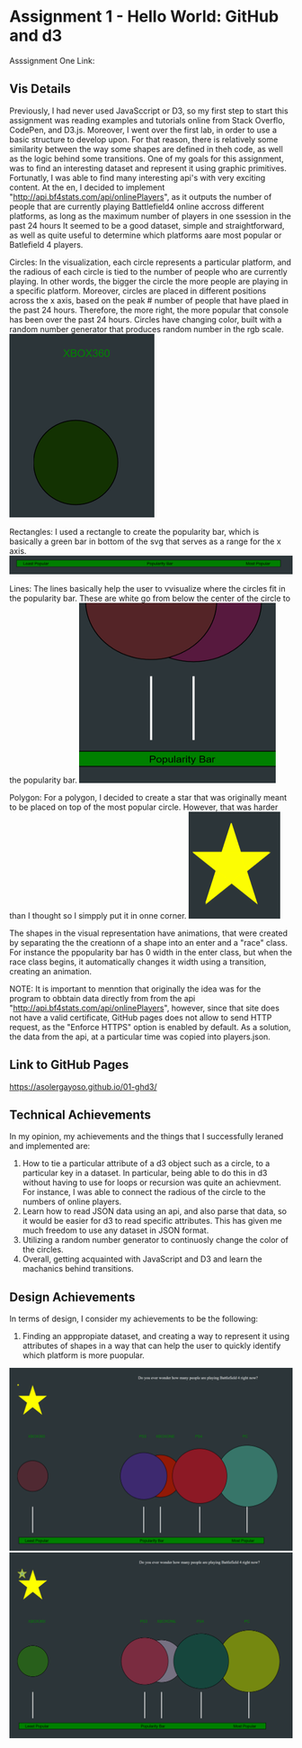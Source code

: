 Assignment 1 - Hello World: GitHub and d3  
===

Asssignment One Link:

Vis Details
---
  
  Previously, I had never used JavaSccript or D3, so my first step to start this assignment was reading examples and tutorials online from Stack Overflo, CodePen, and D3.js. Moreover,  I went over the first lab, in order to use a basic structure to develop upon. For that  reason, there is relatively some  similarity between the way some shapes are  defined in theh code, as well as the logic behind some transitions. 
  One of my  goals for this assignment, was to find an interesting dataset and represent it using graphic primitives. Fortunatly, I was able to find many interesting api's with very exciting content. At the en, I decided to  implement  "http://api.bf4stats.com/api/onlinePlayers", as it outputs the number  of people that are currently playing Battlefield4 online accross different platforms, as long as the maximum  number  of players in one ssession in the past 24 hours It seemed to be  a good dataset, simple and straightforward, as well as quite useful to determine which platforms aare most popular or Batlefield 4 players. 
  
 Circles:  In the visualization, each circle represents a particular platform, and the radious of each circle is tied to the number of people  who are currently  playing. In other words, the bigger the circle the more people are playing in a specific platform. Moreover, circles are placed in different positions across the x axis, based  on the peak  # number of people  that  have  plaed in the past 24 hours. Therefore, the more right, the more popular that console has  been over the past 24 hours. Circles have changing color, built with a random number  generator that produces random number in the rgb scale. 
 <img src="https://github.com/asolergayoso/01-ghd3/blob/master/Capture3.PNG" width="258" height="326">
 
 Rectangles: I used a rectangle to create the popularity bar, which is basically a green bar in bottom of the  svg that serves as a  range  for the x axis.
![alt text](https://github.com/asolergayoso/01-ghd3/blob/master/Capture4.PNG)
 
  Lines: The lines basically help the user to vvisualize where the circles fit in the popularity bar. These are white go from below the center  of the circle to the popularity bar. 
<img src="https://github.com/asolergayoso/01-ghd3/blob/master/Capture6.PNG" width="350" height="320">
  
  Polygon: For a polygon,  I decided to create a star that was originally meant to be placed on top of the  most popular circle. However,  that was harder  than I thought so I simpply put it in onne corner. 
<img src="https://github.com/asolergayoso/01-ghd3/blob/master/Capture5.PNG" width="163" height="190">

The shapes in the visual representation have animations, that were created by separating the the creationn of a shape into an enter and a "race" class. For instance the ppopularity bar has 0  width in the enter class, but when the race class begins, it automatically changes it width using a transition, creating an animation. 

NOTE: It is important  to menntion that originally the idea was for the program to obbtain data directly from from the api "http://api.bf4stats.com/api/onlinePlayers", however, since that site does not have a valid certificate, GitHub pages does not allow to send HTTP request, as the "Enforce HTTPS" option is enabled by default.  As a solution, the data  from the api, at a particular time was copied into players.json.

Link to GitHub Pages
---
https://asolergayoso.github.io/01-ghd3/


Technical Achievements  
---
In my opinion, my achievements and the things that I successfully leraned and implemented are:

1. How to tie a particular attribute of a d3  object such as a circle, to a  particular key in a dataset. In particular, being able to do this in d3  without having  to use  for loops or recursion was quite an achievment. For instance, I was able to connect  the radious of the circle to the numbers of online players.
2. Learn how to read JSON data  using an api, and also parse that data, so it would be easier for d3 to read specific attributes. This has given me much freedom to use any dataset in JSON format.
3. Utilizing a random number generator to continuosly change the color of the circles. 
4. Overall, getting acquainted with JavaScript and D3 and learn the machanics behind transitions. 

Design Achievements 
---
In terms of design, I consider my achievements to be the following:

1. Finding an apppropiate dataset, and creating a way to represent it using attributes of shapes  in a  way that can help the user to quickly identify which platform is more puopular.


![alt text](https://github.com/asolergayoso/01-ghd3/blob/master/Capture1.PNG)
![alt text](https://github.com/asolergayoso/01-ghd3/blob/master/Capture2.PNG)
